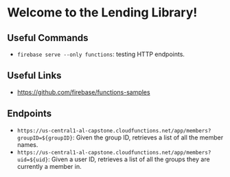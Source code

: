 # Welcome to the Lending Library!

## Useful Commands
- `firebase serve --only functions`: testing HTTP endpoints.

## Useful Links
- https://github.com/firebase/functions-samples

## Endpoints
- `https://us-central1-al-capstone.cloudfunctions.net/app/members?groupID=${groupID}`: Given the group ID, retrieves a list of all the member names.
- `https://us-central1-al-capstone.cloudfunctions.net/app/members?uid=${uid}`: Given a user ID, retrieves a list of all the groups they are currently a member in.
